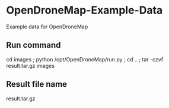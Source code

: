 # OpenDroneMap-Example-Data
Example data for OpenDroneMap

## Run command
cd images ; python /opt/OpenDroneMap/run.py ; cd .. ; tar -czvf result.tar.gz images

## Result file name
result.tar.gz
